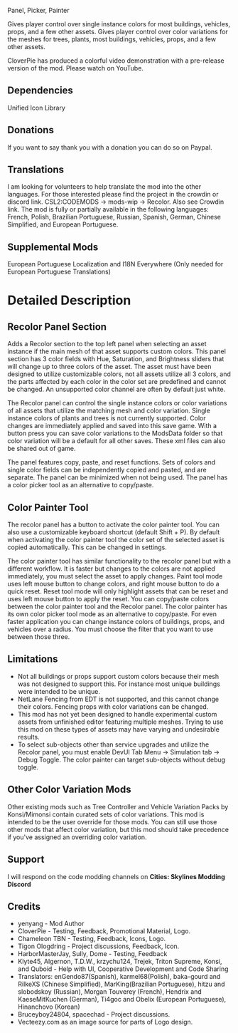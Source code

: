Panel, Picker, Painter

Gives player control over single instance colors for most buildings, vehicles, props, and a few other assets. Gives player control over color variations for the meshes for trees, plants, most buildings, vehicles, props, and a few other assets.

CloverPie has produced a colorful video demonstration with a pre-release version of the mod. Please watch on YouTube.

## Dependencies
Unified Icon Library

## Donations
If you want to say thank you with a donation you can do so on Paypal.

## Translations
I am looking for volunteers to help translate the mod into the other languages. For those interested please find the project in the crowdin or discord link. CSL2:CODEMODS -> mods-wip -> Recolor. Also see Crowdin link.
The mod is fully or partially available in the following languages: French, Polish, Brazilian Portuguese, Russian, Spanish, German, Chinese Simplified, and European Portuguese.

## Supplemental Mods
European Portuguese Localization and I18N Everywhere (Only needed for European Portuguese Translations)
  
# Detailed Description
## Recolor Panel Section
Adds a Recolor section to the top left panel when selecting an asset instance if the main mesh of that asset supports custom colors. This panel section has 3 color fields with Hue, Saturation, and Brightness sliders that will change up to three colors of the asset. The asset must have been designed to utilize customizable colors, not all assets utilize all 3 colors, and the parts affected by each color in the color set are predefined and cannot be changed. An unsupported color channel are often by default just white. 

The Recolor panel can control the single instance colors or color variations of all assets that utilize the matching mesh and color variation. Single instance colors of plants and trees is not currently supported. Color changes are immediately applied and saved into this save game. With a button press you can save color variations to the ModsData folder so that color variation will be a default for all other saves. These xml files can also be shared out of game. 

The panel features copy, paste, and reset functions. Sets of colors and single color fields can be independently copied and pasted, and are separate. The panel can be minimized when not being used. The panel has a color picker tool as an alternative to copy/paste. 

## Color Painter Tool
The recolor panel has a button to activate the color painter tool. You can also use a customizable keyboard shortcut (default Shift + P). By default when activating the color painter tool the color set of the selected asset is copied automatically. This can be changed in settings. 

The color painter tool has similar functionality to the recolor panel but with a different workflow. It is faster but changes to the colors are not applied immediately, you must select the asset to apply changes. Paint tool mode uses left mouse button to change colors, and right mouse button to do a quick reset. Reset tool mode will only highlight assets that can be reset and uses left mouse button to apply the reset. You can copy/paste colors between the color painter tool and the Recolor panel. The color painter has its own color picker tool mode as an alternative to copy/paste. For even faster application you can change instance colors of buildings, props, and vehicles over a radius. You must choose the filter that you want to use between those three. 

## Limitations
* Not all buildings or props support custom colors because their mesh was not designed to support this. For instance most unique buildings were intended to be unique.
* NetLane Fencing from EDT is not supported, and this cannot change their colors. Fencing props with color variations can be changed.
* This mod has not yet been designed to handle experimental custom assets from unfinished editor featuring multiple meshes. Trying to use this mod on these types of assets may have varying and undesirable results.
* To select sub-objects other than service upgrades and utilize the Recolor panel, you must enable DevUI Tab Menu -> Simulation tab -> Debug Toggle. The color painter can target sub-objects without debug toggle.

## Other Color Variation Mods
Other existing mods such as Tree Controller and Vehicle Variation Packs by Konsi/Mimonsi contain curated sets of color variations. This mod is intended to be the user override for those mods. You can still use those other mods that affect color variation, but this mod should take precedence if you've assigned an overriding color variation.

## Support
I will respond on the code modding channels on **Cities: Skylines Modding Discord**

## Credits 
* yenyang - Mod Author
* CloverPie - Testing, Feedback, Promotional Material, Logo.
* Chameleon TBN - Testing, Feedback, Icons, Logo.
* Tigon Ologdring - Project discussions, Feedback, Icon.
* HarborMasterJay, Sully, Dome - Testing, Feedback
* Klyte45, Algernon, T.D.W., krzychu124, Trejek, Triton Supreme, Konsi, and Quboid - Help with UI, Cooperative Development and Code Sharing
* Translators: enGendo87(Spanish), karmel68(Polish), baka-gourd and RilkeXS (Chinese Simplified), MarKing(Brazilian Portuguese), hitzu and slobodskoy (Russian), Morgan Touverey (French), Hendrix and KaeseMitKuchen (German), Ti4goc and Obelix  (European Portuguese), Hinanchovo (Korean)
* Bruceyboy24804, spacechad - Project discussions.
* Vecteezy.com as an image source for parts of Logo design.